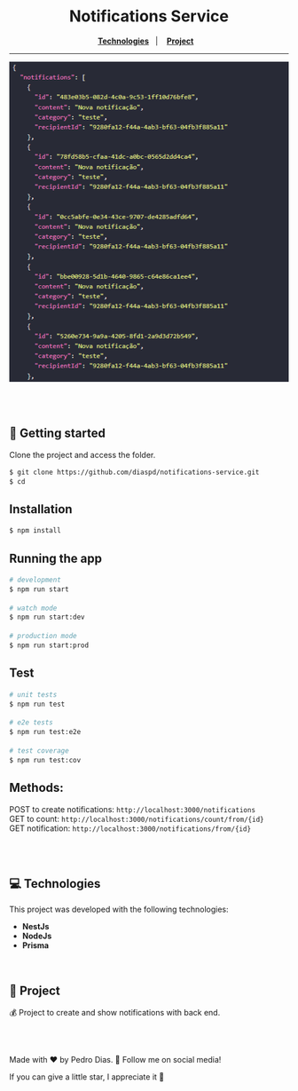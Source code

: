<h1 align="center">
  Notifications Service
</h1>

<p align="center">
  <a href="#-Technologies"><b>Technologies</b></a>&nbsp;&nbsp;&nbsp;|&nbsp;&nbsp;&nbsp;
  <a href="#-Project"><b>Project</b></a>&nbsp;&nbsp;&nbsp;
</p>

---

<div align="center">
  <img alt="project image" title="project image" src="img.png" height="55%"/>
</div> 

<br></br>

## 🚀 Getting started

Clone the project and access the folder.

```bash
$ git clone https://github.com/diaspd/notifications-service.git
$ cd 
```

## Installation

```bash
$ npm install
```

## Running the app

```bash
# development
$ npm run start

# watch mode
$ npm run start:dev

# production mode
$ npm run start:prod
```

## Test

```bash
# unit tests
$ npm run test

# e2e tests
$ npm run test:e2e

# test coverage
$ npm run test:cov
```

<h2>Methods: </h2>

 POST to create notifications: `http://localhost:3000/notifications` </br>
 GET to count: `http://localhost:3000/notifications/count/from/{id}` </br>
 GET notification: `http://localhost:3000/notifications/from/{id}`

<br></br>

## 💻 Technologies

This project was developed with the following technologies:
<b>
- NestJs
- NodeJs
- Prisma
</b>

</br>

## 📄 Project
💰 Project to create and show notifications with back end.

<br></br>

Made with ♥ by Pedro Dias. 👋 Follow me on social media! </br>

If you can give a little star, I appreciate it 🤩
